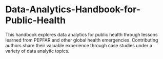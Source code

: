 # Data-Analytics-Handbook-for-Public-Health

This handbook explores data analytics for public health through lessons learned from PEPFAR and other global health emergencies. Contributing authors share their valuable experience through case studies under a variety of data analytic topics.
